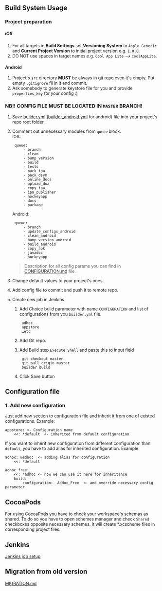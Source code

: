 ## Build System Usage

### Project preparation

##### iOS

1. For all targets in **Build Settings** set **Versioning System** to `Apple Generic` and **Current Project Version** to initial project version e.g. `1.0.0`.
2. DO NOT use spaces in target names e.g. `Cool App Lite` --> `CoolAppLite`.

#### Android

1. Project's `src` directory **MUST** be always in git repo even it's empty. Put empty `.gitignore` fil in it and commit.
2. Ask somebody to generate keystore file for you and provide `properties_key` for your config :)


### NB!! CONFIG FILE MUST BE LOCATED IN `MASTER` BRANCH!

1. Save [builder.yml](http://gitlab.postindustria.com/backend/mobile-build-system/raw/master/examples/builder.yml) ([builder_android.yml](http://gitlab.postindustria.com/backend/mobile-build-system/raw/master/examples/builder_android.yml) for android) file into your project's repo root folder.
2. Comment out unnecessary modules from `queue` block.  
	iOS:
	
		queue:
			- branch
			- clean
			- bump_version
			- build
			- tests
			- pack_ipa
			- pack_dsym
			- online_docs
			- upload_doa
			- copy_ipa
			- ipa_publisher
			- hockeyapp
			- docs
			- package

	Android:
	
		queue:
			- branch
			- update_configs_android
			- clean_android
			- bump_version_android
			- build_android
			- copy_apk
			- javadoc
			- hockeyapp
		    
	> Description for all config params you can find in [CONFIGURATION.md](http://gitlab.postindustria.com/backend/mobile-build-system/blob/master/docs/CONFIGURATION.md) file.
3. Change default values to your project's ones.
4. Add config file to commit and push it to remote repo.
5. Create new job in Jenkins.
	1. Add Choice build parameter with name `CONFIGURATION` and list of configurations from you `builder.yml` file.
			
			adhoc
			appstore
			…etc
	2. Add Git repo.
	3. Add Build step `Execute Shell` and paste this to input field
	
			git checkout master
			git pull origin master
			builder build
	4. Click Save button

## Configuration file
### 1. Add new configuration

Just add new section to configuration file and inherit it from one of existed configurations. Example:

	appstore: <- Configuration name
		<<: *default  <- inherited from default configuration

If you want to inherit new configuration from different configuration than `default`, you have to add alias for inherited configuration. Example:

	adhoc: &adhoc  <- adding alias for configuration
		<<: *default

	adhoc_free:
		<<: *adhoc <- now we can use it here for inheritance
		build:
			configuration:	AdHoc_Free  <- and override necessary config parameter

## CocoaPods
For using CocoaPods you have to check your workspace's schemas as shared. To do so you have to open schemes manager and check `Shared` checkboxes opposite necessary schemes. It will create *.xcscheme files in corresponding project files.

## Jenkins
[Jenkins job setup](http://gitlab.postindustria.com/backend/mobile-build-system/blob/master/docs/JENKINS.md)

## Migration from old version
[MIGRATION.md](http://gitlab.postindustria.com/backend/mobile-build-system/blob/master/docs/MIGRATION.md)
